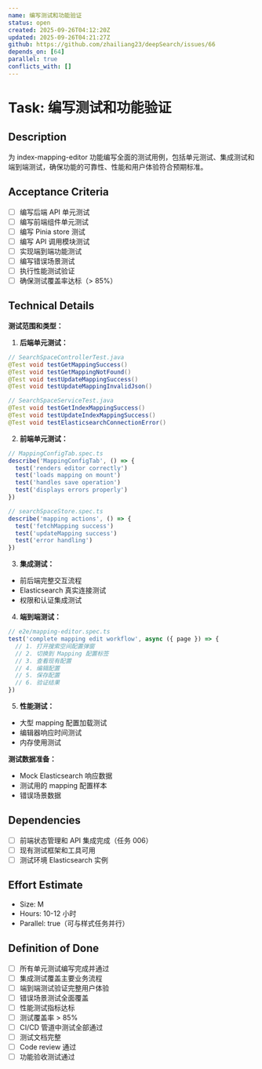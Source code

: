 ```yaml
---
name: 编写测试和功能验证
status: open
created: 2025-09-26T04:12:20Z
updated: 2025-09-26T04:21:27Z
github: https://github.com/zhailiang23/deepSearch/issues/66
depends_on: [64]
parallel: true
conflicts_with: []
---
```


# Task: 编写测试和功能验证

## Description

为 index-mapping-editor 功能编写全面的测试用例，包括单元测试、集成测试和端到端测试，确保功能的可靠性、性能和用户体验符合预期标准。

## Acceptance Criteria

- [ ] 编写后端 API 单元测试
- [ ] 编写前端组件单元测试
- [ ] 编写 Pinia store 测试
- [ ] 编写 API 调用模块测试
- [ ] 实现端到端功能测试
- [ ] 编写错误场景测试
- [ ] 执行性能测试验证
- [ ] 确保测试覆盖率达标（> 85%）

## Technical Details

**测试范围和类型：**

1. **后端单元测试：**
```java
// SearchSpaceControllerTest.java
@Test void testGetMappingSuccess()
@Test void testGetMappingNotFound()
@Test void testUpdateMappingSuccess()
@Test void testUpdateMappingInvalidJson()

// SearchSpaceServiceTest.java
@Test void testGetIndexMappingSuccess()
@Test void testUpdateIndexMappingSuccess()
@Test void testElasticsearchConnectionError()
```

2. **前端单元测试：**
```typescript
// MappingConfigTab.spec.ts
describe('MappingConfigTab', () => {
  test('renders editor correctly')
  test('loads mapping on mount')
  test('handles save operation')
  test('displays errors properly')
})

// searchSpaceStore.spec.ts
describe('mapping actions', () => {
  test('fetchMapping success')
  test('updateMapping success')
  test('error handling')
})
```

3. **集成测试：**
- 前后端完整交互流程
- Elasticsearch 真实连接测试
- 权限和认证集成测试

4. **端到端测试：**
```typescript
// e2e/mapping-editor.spec.ts
test('complete mapping edit workflow', async ({ page }) => {
  // 1. 打开搜索空间配置弹窗
  // 2. 切换到 Mapping 配置标签
  // 3. 查看现有配置
  // 4. 编辑配置
  // 5. 保存配置
  // 6. 验证结果
})
```

5. **性能测试：**
- 大型 mapping 配置加载测试
- 编辑器响应时间测试
- 内存使用测试

**测试数据准备：**
- Mock Elasticsearch 响应数据
- 测试用的 mapping 配置样本
- 错误场景数据

## Dependencies

- [ ] 前端状态管理和 API 集成完成（任务 006）
- [ ] 现有测试框架和工具可用
- [ ] 测试环境 Elasticsearch 实例

## Effort Estimate

- Size: M
- Hours: 10-12 小时
- Parallel: true（可与样式任务并行）

## Definition of Done

- [ ] 所有单元测试编写完成并通过
- [ ] 集成测试覆盖主要业务流程
- [ ] 端到端测试验证完整用户体验
- [ ] 错误场景测试全面覆盖
- [ ] 性能测试指标达标
- [ ] 测试覆盖率 > 85%
- [ ] CI/CD 管道中测试全部通过
- [ ] 测试文档完整
- [ ] Code review 通过
- [ ] 功能验收测试通过
